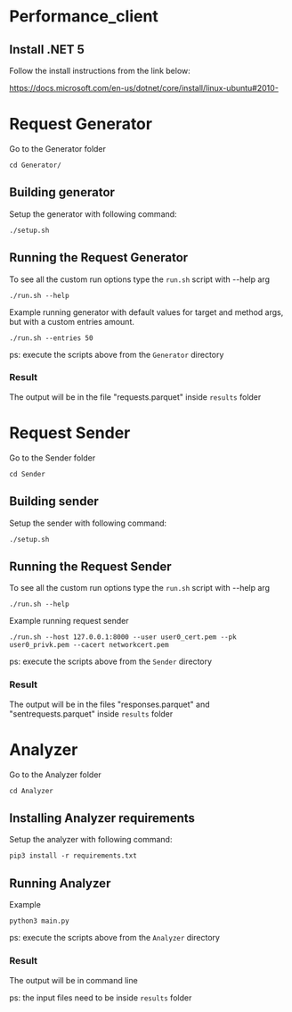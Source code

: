 # Performance_client



## Install .NET 5 

Follow the install instructions from the link below:

https://docs.microsoft.com/en-us/dotnet/core/install/linux-ubuntu#2010-

# Request Generator

Go to the Generator folder
```
cd Generator/
```

## Building generator
Setup the generator with following command:
```
./setup.sh
```

## Running the Request Generator
To see all the custom run options type the ``run.sh`` script with --help arg
```
./run.sh --help
```
Example running generator with default values for target and method args, but with a custom entries amount.
```
./run.sh --entries 50
```

ps: execute the scripts above from the ``Generator`` directory

### Result

The output will be in the file "requests.parquet" inside ``results`` folder

# Request Sender
Go to the Sender folder
```
cd Sender
```

## Building sender
Setup the sender with following command:
```
./setup.sh
```

## Running the Request Sender
To see all the custom run options type the ``run.sh`` script with --help arg
```
./run.sh --help
```

Example running request sender
```
./run.sh --host 127.0.0.1:8000 --user user0_cert.pem --pk user0_privk.pem --cacert networkcert.pem
```

ps: execute the scripts above from the ``Sender`` directory

### Result

The output will be in the files "responses.parquet" and "sentrequests.parquet" inside ``results`` folder

# Analyzer

Go to the Analyzer folder
```
cd Analyzer
```

## Installing Analyzer requirements
Setup the analyzer with following command:
```
pip3 install -r requirements.txt
```

## Running Analyzer
Example
```
python3 main.py
```

ps: execute the scripts above from the ``Analyzer`` directory

### Result

The output will be in command line

ps: the input files need to be inside ``results`` folder

